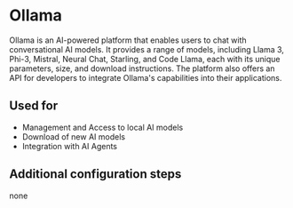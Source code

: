 # Ollama

Ollama is an AI-powered platform that enables users to chat with conversational AI models. It provides a range of models, including Llama 3, Phi-3, Mistral, Neural Chat, Starling, and Code Llama, each with its unique parameters, size, and download instructions. The platform also offers an API for developers to integrate Ollama's capabilities into their applications.

## Used for

- Management and Access to local AI models
- Download of new AI models
- Integration with AI Agents

## Additional configuration steps

none